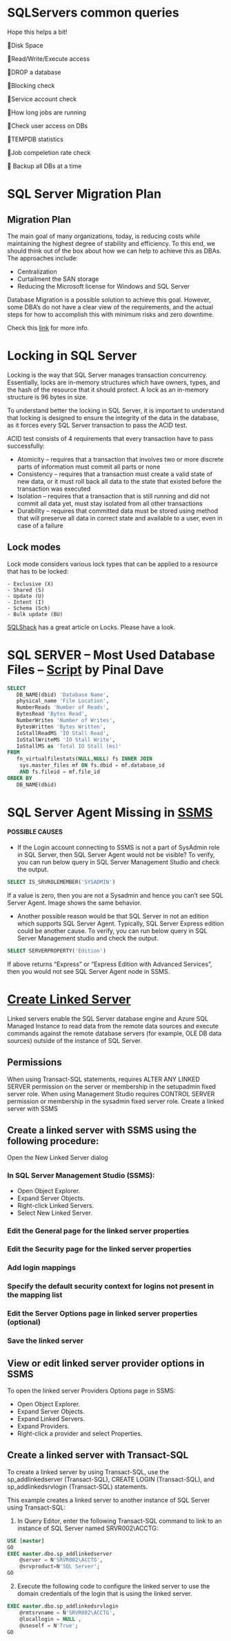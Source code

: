 # SQLServers common queries
Hope this helps a bit!

:maple_leaf:Disk Space

:grapes:Read/Write/Execute access

:watermelon:DROP a database

:pineapple:Blocking check

:apple:Service account check

:lemon:How long jobs are running

:tomato:Check user access on DBs

:mango:TEMPDB statistics

:pear:Job compeletion rate check

🌺 Backup all DBs at a time




# SQL Server Migration Plan
## Migration Plan
The main goal of many organizations, today, is reducing costs while maintaining the highest degree of stability and efficiency. To this end, we should think out of the box about how we can help to achieve this as DBAs. The approaches include:

   - Centralization
   - Curtailment the SAN storage
   - Reducing the Microsoft license for Windows and SQL Server

Database Migration is a possible solution to achieve this goal. However, some DBA’s do not have a clear view of the requirements, and the actual steps for how to accomplish this with minimum risks and zero downtime. 

Check this [link](https://www.sqlshack.com/sql-server-database-migration-best-practices-low-risk-downtime/) for more info.

#  Locking in SQL Server
Locking is the way that SQL Server manages transaction concurrency. Essentially, locks are in-memory structures which have owners, types, and the hash of the resource that it should protect. A lock as an in-memory structure is 96 bytes in size. 

To understand better the locking in SQL Server, it is important to understand that locking is designed to ensure the integrity of the data in the database, as it forces every SQL Server transaction to pass the ACID test. 

ACID test consists of 4 requirements that every transaction have to pass successfully: 

   - Atomicity – requires that a transaction that involves two or more discrete parts of information must commit all parts or none
   - Consistency – requires that a transaction must create a valid state of new data, or it must roll back all data to the state that existed before the transaction was executed
   - Isolation – requires that a transaction that is still running and did not commit all data yet, must stay isolated from all other transactions
   - Durability – requires that committed data must be stored using method that will preserve all data in correct state and available to a user, even in case of a failure

## Lock modes
Lock mode considers various lock types that can be applied to a resource that has to be locked:
 
    - Exclusive (X)
    - Shared (S)
    - Update (U)
    - Intent (I)
    - Schema (Sch)
    - Bulk update (BU)
    
[SQLShack](https://www.sqlshack.com/locking-sql-server/) has a great article on Locks. Please have a look.

# SQL SERVER – Most Used Database Files – [Script](https://blog.sqlauthority.com/2022/01/04/sql-server-most-used-database-files-script/) by Pinal Dave
```SQL
SELECT
   DB_NAME(dbid) 'Database Name',
   physical_name 'File Location',
   NumberReads 'Number of Reads',
   BytesRead 'Bytes Read',
   NumberWrites 'Number of Writes',
   BytesWritten 'Bytes Written',   
   IoStallReadMS 'IO Stall Read',
   IoStallWriteMS 'IO Stall Write',
   IoStallMS as 'Total IO Stall (ms)'
FROM
   fn_virtualfilestats(NULL,NULL) fs INNER JOIN
    sys.master_files mf ON fs.dbid = mf.database_id 
    AND fs.fileid = mf.file_id
ORDER BY
   DB_NAME(dbid)
```

# SQL Server Agent Missing in [SSMS](https://blog.sqlauthority.com/2018/11/29/sql-server-sql-server-agent-missing-in-sql-server-management-studio-ssms/)
#### POSSIBLE CAUSES
- If the Login account connecting to SSMS is not a part of SysAdmin role in SQL Server, then SQL Server Agent would not be visible? To verify, you can run below query in SQL Server Management Studio and check the output.
```SQL	
SELECT IS_SRVROLEMEMBER('SYSADMIN')
```
If a value is zero, then you are not a Sysadmin and hence you can’t see SQL Server Agent. Image shows the same behavior.
- Another possible reason would be that SQL Server in not an edition which supports SQL Server Agent. Typically, SQL Server Express edition could be another cause. To verify, you can run below query in SQL Server Management studio and check the output.
```SQL
SELECT SERVERPROPERTY('Edition')
```
If above returns “Express” or “Express Edition with Advanced Services”, then you would not see SQL Server Agent node in SSMS.

# [Create Linked Server](https://docs.microsoft.com/en-us/sql/relational-databases/linked-servers/create-linked-servers-sql-server-database-engine?view=sql-server-ver16)
Linked servers enable the SQL Server database engine and Azure SQL Managed Instance to read data from the remote data sources and execute commands against the remote database servers (for example, OLE DB data sources) outside of the instance of SQL Server.

## Permissions

When using Transact-SQL statements, requires ALTER ANY LINKED SERVER permission on the server or membership in the setupadmin fixed server role. When using Management Studio requires CONTROL SERVER permission or membership in the sysadmin fixed server role.
Create a linked server with SSMS

## Create a linked server with SSMS using the following procedure:
Open the New Linked Server dialog

### In SQL Server Management Studio (SSMS):
- Open Object Explorer.
- Expand Server Objects.
- Right-click Linked Servers.
- Select New Linked Server.

### Edit the General page for the linked server properties
### Edit the Security page for the linked server properties
### Add login mappings
### Specify the default security context for logins not present in the mapping list
### Edit the Server Options page in linked server properties (optional)
### Save the linked server

## View or edit linked server provider options in SSMS
To open the linked server Providers Options page in SSMS:
- Open Object Explorer.
- Expand Server Objects.
- Expand Linked Servers.
- Expand Providers.
- Right-click a provider and select Properties.

##  Create a linked server with Transact-SQL
To create a linked server by using Transact-SQL, use the sp_addlinkedserver (Transact-SQL), CREATE LOGIN (Transact-SQL), and sp_addlinkedsrvlogin (Transact-SQL) statements.

This example creates a linked server to another instance of SQL Server using Transact-SQL:
1. In Query Editor, enter the following Transact-SQL command to link to an instance of SQL Server named SRVR002\ACCTG:
```SQL
USE [master]  
GO  
EXEC master.dbo.sp_addlinkedserver   
    @server = N'SRVR002\ACCTG',   
    @srvproduct=N'SQL Server';  
GO
```
2. Execute the following code to configure the linked server to use the domain credentials of the login that is using the linked server.
```SQL
EXEC master.dbo.sp_addlinkedsrvlogin   
    @rmtsrvname = N'SRVR002\ACCTG',   
    @locallogin = NULL ,   
    @useself = N'True';  
GO
```
